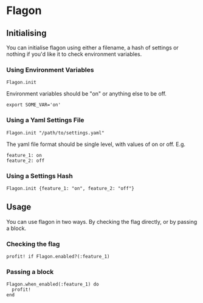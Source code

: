 # Flagon

## Initialising

You can initialise flagon using either a filename, a hash of settings or nothing if you'd like it to check environment variables.

### Using Environment Variables

```
Flagon.init
```

Environment variables should be "on" or anything else to be off.

```
export SOME_VAR='on'
```

### Using a Yaml Settings File

```
Flagon.init "/path/to/settings.yaml"
```

The yaml file format should be single level, with values of on or off. E.g.

```
feature_1: on
feature_2: off
```

### Using a Settings Hash

```
Flagon.init {feature_1: "on", feature_2: "off"}
```

## Usage

You can use flagon in two ways. By checking the flag directly, or by passing a block.

### Checking the flag

```
profit! if Flagon.enabled?(:feature_1)
```

### Passing a block

```
Flagon.when_enabled(:feature_1) do
  profit!
end
```
